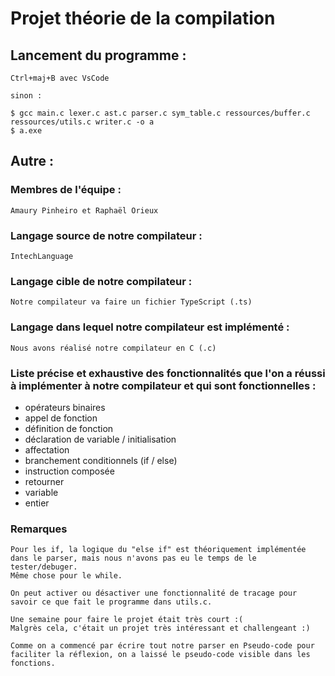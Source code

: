 # Projet théorie de la compilation

## Lancement du programme :

    Ctrl+maj+B avec VsCode

    sinon :
    
    $ gcc main.c lexer.c ast.c parser.c sym_table.c ressources/buffer.c ressources/utils.c writer.c -o a 
    $ a.exe

## Autre :

### Membres de l'équipe :

    Amaury Pinheiro et Raphaël Orieux 

### Langage source de notre compilateur :

    IntechLanguage

### Langage cible de notre compilateur :

    Notre compilateur va faire un fichier TypeScript (.ts)

### Langage dans lequel notre compilateur est implémenté : 

    Nous avons réalisé notre compilateur en C (.c)

### Liste précise et exhaustive des fonctionnalités que l'on a réussi à implémenter à notre compilateur et qui sont fonctionnelles : 

- opérateurs binaires
- appel de fonction
- définition de fonction
- déclaration de variable / initialisation
- affectation 
- branchement conditionnels (if / else)
- instruction composée
- retourner
- variable
- entier

### Remarques

    Pour les if, la logique du "else if" est théoriquement implémentée dans le parser, mais nous n'avons pas eu le temps de le tester/debuger. 
    Même chose pour le while.

    On peut activer ou désactiver une fonctionnalité de tracage pour savoir ce que fait le programme dans utils.c. 

    Une semaine pour faire le projet était très court :( 
    Malgrès cela, c'était un projet très intéressant et challengeant :)

    Comme on a commencé par écrire tout notre parser en Pseudo-code pour faciliter la réflexion, on a laissé le pseudo-code visible dans les fonctions. 